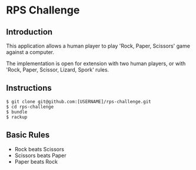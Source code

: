 # RPS Challenge
Introduction
-------
This application allows a human player to play 'Rock, Paper, Scissors' game
against a computer.

The implementation is open for extension with two human players, or with 'Rock, Paper, Scissor, Lizard, Spork' rules.

Instructions
-------
```
$ git clone git@github.com:[USERNAME]/rps-challenge.git
$ cd rps-challenge
$ bundle
$ rackup
```

Basic Rules
-------
- Rock beats Scissors
- Scissors beats Paper
- Paper beats Rock
